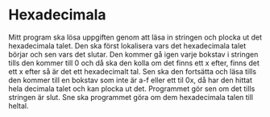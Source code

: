 # Hexadecimala
Mitt program ska lösa uppgiften genom att läsa in stringen och plocka ut det hexadecimala talet.
Den ska först lokalisera vars det hexadecimala talet börjar och sen vars det slutar.
Den kommer gå igen varje bokstav i stringen tills den kommer till 0 och då ska den kolla om det finns ett x efter, finns det ett x efter så är det ett hexadecimalt tal.
Sen ska den fortsätta och läsa tills den kommer till en bokstav som inte är a-f eller ett til 0x, då har den hittat hela decimala talet och kan plocka ut det.
Programmet gör sen om det tills stringen är slut.
Sne ska programmet göra om dem hexadecimala talen till heltal.
